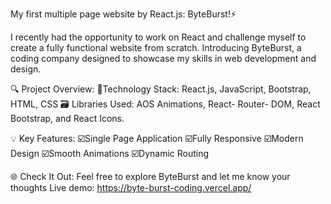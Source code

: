 My first multiple page website by React.js: ByteBurst!⚡

I recently had the opportunity to work on React and challenge myself to create a fully functional website from scratch. Introducing ByteBurst, a coding company designed to showcase my skills in web development and design.

🔍 Project Overview:
📱Technology Stack: React.js, JavaScript, Bootstrap, HTML, CSS 
🗃️ Libraries Used: AOS Animations, React- Router- DOM, React Bootstrap, and React Icons. 

💡 Key Features:
☑️Single Page Application 
☑️Fully Responsive
☑️Modern Design
☑️Smooth Animations
☑️Dynamic Routing
 
🌐 Check It Out:
Feel free to explore ByteBurst and let me know your thoughts
Live demo: https://byte-burst-coding.vercel.app/
